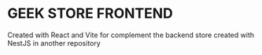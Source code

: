 # GEEK STORE FRONTEND

Created with React and Vite for complement the backend store created with NestJS in another repository